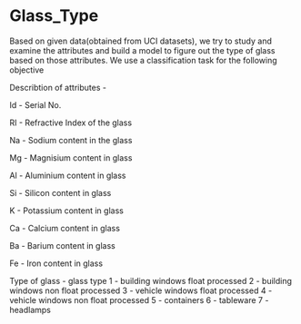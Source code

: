 # Glass_Type
Based on given data(obtained from UCI datasets), we try to study and examine the attributes and build a model to figure out the type of glass based on those attributes. We use a classification task for the following objective

Describtion of attributes - 

Id - Serial No.

RI - Refractive Index of the glass

Na - Sodium content in the glass

Mg - Magnisium content in glass

Al - Aluminium content in glass

Si - Silicon content in glass

K - Potassium content in glass

Ca - Calcium content in glass

Ba - Barium content in glass

Fe - Iron content in glass

Type of glass - glass type
  1 - building windows float processed
  2 - building windows non float processed
  3 - vehicle windows float processed
  4 - vehicle windows non float processed
  5 - containers
  6 - tableware
  7 - headlamps
